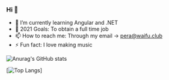 ### Hi 👋

- 🌱 I’m currently learning Angular and .NET
- 🤔 2021 Goals: To obtain a full time job
- 📫 How to reach me: Through my email -> pera@waifu.club
- ⚡ Fun fact: I love making music

![Anurag's GitHub stats](https://github-readme-stats.vercel.app/api?username=nbapera&show_icons=true)


[![Top Langs](https://github-readme-stats.vercel.app/api/top-langs/?username=nbapera)]
